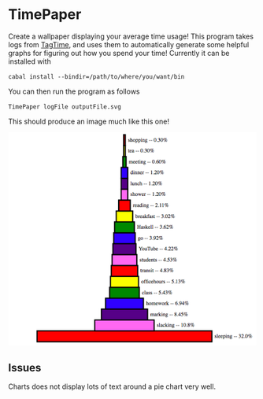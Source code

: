 TimePaper
=========

Create a wallpaper displaying your average time usage! This program
takes logs from [TagTime](http://messymatters.com/tagtime/), and uses
them to automatically generate some helpful graphs for figuring out
how you spend your time! Currently it can be installed with

    cabal install --bindir=/path/to/where/you/want/bin

You can then run the program as follows

    TimePaper logFile outputFile.svg

This should produce an image much like this one!

![Time usage pie chart!](./images/time_usage.png)

Issues
------

Charts does not display lots of text around a pie chart very well.
